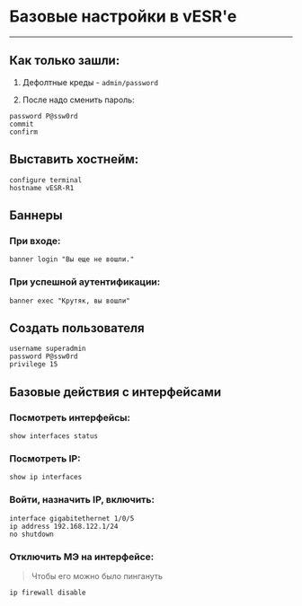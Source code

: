 # Базовые настройки в vESR'e

---

## Как только зашли:

1. Дефолтные креды - `admin/password`

2. После надо сменить пароль:
```cisco
password P@ssw0rd
commit
confirm
```

## Выставить хостнейм:
```cisco
configure terminal
hostname vESR-R1
```

## Баннеры
### При входе:
```cisco
banner login "Вы еще не вошли."
```
### При успешной аутентификации:
```cisco
banner exec "Крутяк, вы вошли"
```

## Создать пользователя
```cisco
username superadmin
password P@ssw0rd
privilege 15
```

## Базовые действия с интерфейсами
### Посмотреть интерфейсы:
```cisco
show interfaces status
```
### Посмотреть IP:
```cisco
show ip interfaces
```

### Войти, назначить IP, включить:
```cisco
interface gigabitethernet 1/0/5
ip address 192.168.122.1/24
no shutdown
```

### Отключить МЭ на интерфейсе:
> Чтобы его можно было пингануть
```cisco
ip firewall disable
```